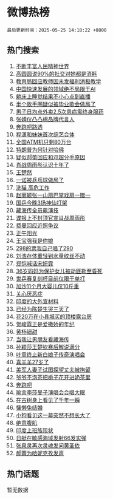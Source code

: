 # 微博热榜

`最后更新时间：2025-05-25 14:18:22 +0800`

## 热门搜索

1. [不断丰富人民精神世界](https://m.weibo.cn/search?containerid=100103type%3D1%26t%3D10%26q%3D%23%E4%B8%8D%E6%96%AD%E4%B8%B0%E5%AF%8C%E4%BA%BA%E6%B0%91%E7%B2%BE%E7%A5%9E%E4%B8%96%E7%95%8C%23&stream_entry_id=51&isnewpage=1&extparam=seat%3D1%26c_type%3D51%26pos%3D0%26cate%3D10103%26filter_type%3Drealtimehot%26q%3D%2523%25E4%25B8%258D%25E6%2596%25AD%25E4%25B8%25B0%25E5%25AF%258C%25E4%25BA%25BA%25E6%25B0%2591%25E7%25B2%25BE%25E7%25A5%259E%25E4%25B8%2596%25E7%2595%258C%2523%26dgr%3D0%26stream_entry_id%3D51%26display_time%3D1748153901%26pre_seqid%3D17481539012920416085847)
1. [高圆圆说90%的社交对她都是消耗](https://m.weibo.cn/search?containerid=100103type%3D1%26t%3D10%26q%3D%23%E9%AB%98%E5%9C%86%E5%9C%86%E8%AF%B490%25%E7%9A%84%E7%A4%BE%E4%BA%A4%E5%AF%B9%E5%A5%B9%E9%83%BD%E6%98%AF%E6%B6%88%E8%80%97%23&stream_entry_id=31&isnewpage=1&extparam=seat%3D1%26c_type%3D31%26cate%3D5001%26flag%3D1%26realpos%3D1%26pos%3D0%26filter_type%3Drealtimehot%26q%3D%2523%25E9%25AB%2598%25E5%259C%2586%25E5%259C%2586%25E8%25AF%25B490%2525%25E7%259A%2584%25E7%25A4%25BE%25E4%25BA%25A4%25E5%25AF%25B9%25E5%25A5%25B9%25E9%2583%25BD%25E6%2598%25AF%25E6%25B6%2588%25E8%2580%2597%2523%26stream_entry_id%3D31%26band_rank%3D1%26dgr%3D0%26lcate%3D5001%26display_time%3D1748153901%26pre_seqid%3D17481539012920416085847)
1. [教育局回应教师因未发福利消极教学](https://m.weibo.cn/search?containerid=100103type%3D1%26t%3D10%26q%3D%23%E6%95%99%E8%82%B2%E5%B1%80%E5%9B%9E%E5%BA%94%E6%95%99%E5%B8%88%E5%9B%A0%E6%9C%AA%E5%8F%91%E7%A6%8F%E5%88%A9%E6%B6%88%E6%9E%81%E6%95%99%E5%AD%A6%23&stream_entry_id=31&isnewpage=1&extparam=seat%3D1%26c_type%3D31%26cate%3D5001%26flag%3D1%26realpos%3D2%26pos%3D1%26filter_type%3Drealtimehot%26q%3D%2523%25E6%2595%2599%25E8%2582%25B2%25E5%25B1%2580%25E5%259B%259E%25E5%25BA%2594%25E6%2595%2599%25E5%25B8%2588%25E5%259B%25A0%25E6%259C%25AA%25E5%258F%2591%25E7%25A6%258F%25E5%2588%25A9%25E6%25B6%2588%25E6%259E%2581%25E6%2595%2599%25E5%25AD%25A6%2523%26stream_entry_id%3D31%26band_rank%3D2%26dgr%3D0%26lcate%3D5001%26display_time%3D1748153901%26pre_seqid%3D17481539012920416085847)
1. [中国快速发展的领域绝不局限于AI](https://m.weibo.cn/search?containerid=100103type%3D1%26t%3D10%26q%3D%23%E4%B8%AD%E5%9B%BD%E5%BF%AB%E9%80%9F%E5%8F%91%E5%B1%95%E7%9A%84%E9%A2%86%E5%9F%9F%E7%BB%9D%E4%B8%8D%E5%B1%80%E9%99%90%E4%BA%8EAI%23&stream_entry_id=31&isnewpage=1&extparam=seat%3D1%26c_type%3D31%26cate%3D5001%26flag%3D1%26realpos%3D3%26pos%3D2%26filter_type%3Drealtimehot%26q%3D%2523%25E4%25B8%25AD%25E5%259B%25BD%25E5%25BF%25AB%25E9%2580%259F%25E5%258F%2591%25E5%25B1%2595%25E7%259A%2584%25E9%25A2%2586%25E5%259F%259F%25E7%25BB%259D%25E4%25B8%258D%25E5%25B1%2580%25E9%2599%2590%25E4%25BA%258EAI%2523%26stream_entry_id%3D31%26band_rank%3D3%26dgr%3D0%26lcate%3D5001%26display_time%3D1748153901%26pre_seqid%3D17481539012920416085847)
1. [躺床上睡觉结果不小心点到直播](https://m.weibo.cn/search?containerid=100103type%3D1%26t%3D10%26q%3D%E8%BA%BA%E5%BA%8A%E4%B8%8A%E7%9D%A1%E8%A7%89%E7%BB%93%E6%9E%9C%E4%B8%8D%E5%B0%8F%E5%BF%83%E7%82%B9%E5%88%B0%E7%9B%B4%E6%92%AD&stream_entry_id=31&isnewpage=1&extparam=seat%3D1%26c_type%3D31%26cate%3D5001%26flag%3D2%26realpos%3D4%26pos%3D3%26filter_type%3Drealtimehot%26q%3D%25E8%25BA%25BA%25E5%25BA%258A%25E4%25B8%258A%25E7%259D%25A1%25E8%25A7%2589%25E7%25BB%2593%25E6%259E%259C%25E4%25B8%258D%25E5%25B0%258F%25E5%25BF%2583%25E7%2582%25B9%25E5%2588%25B0%25E7%259B%25B4%25E6%2592%25AD%26stream_entry_id%3D31%26band_rank%3D4%26dgr%3D0%26lcate%3D5001%26display_time%3D1748153901%26pre_seqid%3D17481539012920416085847)
1. [半个歌手圈疑似被毕业歌会做局了](https://m.weibo.cn/search?containerid=100103type%3D1%26t%3D10%26q%3D%E5%8D%8A%E4%B8%AA%E6%AD%8C%E6%89%8B%E5%9C%88%E7%96%91%E4%BC%BC%E8%A2%AB%E6%AF%95%E4%B8%9A%E6%AD%8C%E4%BC%9A%E5%81%9A%E5%B1%80%E4%BA%86&stream_entry_id=31&isnewpage=1&extparam=seat%3D1%26c_type%3D31%26cate%3D5001%26flag%3D2%26realpos%3D5%26pos%3D4%26filter_type%3Drealtimehot%26q%3D%25E5%258D%258A%25E4%25B8%25AA%25E6%25AD%258C%25E6%2589%258B%25E5%259C%2588%25E7%2596%2591%25E4%25BC%25BC%25E8%25A2%25AB%25E6%25AF%2595%25E4%25B8%259A%25E6%25AD%258C%25E4%25BC%259A%25E5%2581%259A%25E5%25B1%2580%25E4%25BA%2586%26stream_entry_id%3D31%26band_rank%3D5%26dgr%3D0%26lcate%3D5001%26display_time%3D1748153901%26pre_seqid%3D17481539012920416085847)
1. [男子日均点外卖2.5次患病需终身服药](https://m.weibo.cn/search?containerid=100103type%3D1%26t%3D10%26q%3D%23%E7%94%B7%E5%AD%90%E6%97%A5%E5%9D%87%E7%82%B9%E5%A4%96%E5%8D%962.5%E6%AC%A1%E6%82%A3%E7%97%85%E9%9C%80%E7%BB%88%E8%BA%AB%E6%9C%8D%E8%8D%AF%23&stream_entry_id=31&isnewpage=1&extparam=seat%3D1%26c_type%3D31%26cate%3D5001%26flag%3D0%26realpos%3D6%26pos%3D5%26filter_type%3Drealtimehot%26q%3D%2523%25E7%2594%25B7%25E5%25AD%2590%25E6%2597%25A5%25E5%259D%2587%25E7%2582%25B9%25E5%25A4%2596%25E5%258D%25962.5%25E6%25AC%25A1%25E6%2582%25A3%25E7%2597%2585%25E9%259C%2580%25E7%25BB%2588%25E8%25BA%25AB%25E6%259C%258D%25E8%258D%25AF%2523%26stream_entry_id%3D31%26band_rank%3D6%26dgr%3D0%26lcate%3D5001%26display_time%3D1748153901%26pre_seqid%3D17481539012920416085847)
1. [张婧仪凸凸棉品牌代言人](https://m.weibo.cn/search?containerid=100103type%3D1%26t%3D10%26q%3D%23%E5%BC%A0%E5%A9%A7%E4%BB%AA%E5%87%B8%E5%87%B8%E6%A3%89%E5%93%81%E7%89%8C%E4%BB%A3%E8%A8%80%E4%BA%BA%23&stream_entry_id=31&isnewpage=1&extparam=seat%3D1%26adid%3D287412%26is_ad_pos%3D1%26cate%3D5001%26stream_entry_id%3D31%26lcate%3D5001%26c_type%3D31%26filter_type%3Drealtimehot%26q%3D%2523%25E5%25BC%25A0%25E5%25A9%25A7%25E4%25BB%25AA%25E5%2587%25B8%25E5%2587%25B8%25E6%25A3%2589%25E5%2593%2581%25E7%2589%258C%25E4%25BB%25A3%25E8%25A8%2580%25E4%25BA%25BA%2523%26pos%3D6%26band_rank%3D7%26dgr%3D0%26topic_ad%3D1%26display_time%3D1748153901%26pre_seqid%3D17481539012920416085847)
1. [奔跑吧路透](https://m.weibo.cn/search?containerid=100103type%3D1%26t%3D10%26q%3D%E5%A5%94%E8%B7%91%E5%90%A7%E8%B7%AF%E9%80%8F&stream_entry_id=31&isnewpage=1&extparam=seat%3D1%26c_type%3D31%26cate%3D5001%26flag%3D1%26realpos%3D7%26pos%3D7%26filter_type%3Drealtimehot%26q%3D%25E5%25A5%2594%25E8%25B7%2591%25E5%2590%25A7%25E8%25B7%25AF%25E9%2580%258F%26stream_entry_id%3D31%26band_rank%3D7%26dgr%3D0%26lcate%3D5001%26display_time%3D1748153901%26pre_seqid%3D17481539012920416085847)
1. [程潇和妹妹首次综艺合体](https://m.weibo.cn/search?containerid=100103type%3D1%26t%3D10%26q%3D%23%E7%A8%8B%E6%BD%87%E5%92%8C%E5%A6%B9%E5%A6%B9%E9%A6%96%E6%AC%A1%E7%BB%BC%E8%89%BA%E5%90%88%E4%BD%93%23&stream_entry_id=31&isnewpage=1&extparam=seat%3D1%26c_type%3D31%26cate%3D5001%26flag%3D0%26realpos%3D8%26pos%3D8%26filter_type%3Drealtimehot%26q%3D%2523%25E7%25A8%258B%25E6%25BD%2587%25E5%2592%258C%25E5%25A6%25B9%25E5%25A6%25B9%25E9%25A6%2596%25E6%25AC%25A1%25E7%25BB%25BC%25E8%2589%25BA%25E5%2590%2588%25E4%25BD%2593%2523%26stream_entry_id%3D31%26band_rank%3D8%26dgr%3D0%26lcate%3D5001%26display_time%3D1748153901%26pre_seqid%3D17481539012920416085847)
1. [全国ATM机只剩80万台](https://m.weibo.cn/search?containerid=100103type%3D1%26t%3D10%26q%3D%23%E5%85%A8%E5%9B%BDATM%E6%9C%BA%E5%8F%AA%E5%89%A980%E4%B8%87%E5%8F%B0%23&stream_entry_id=31&isnewpage=1&extparam=seat%3D1%26c_type%3D31%26cate%3D5001%26flag%3D1%26realpos%3D9%26pos%3D9%26filter_type%3Drealtimehot%26q%3D%2523%25E5%2585%25A8%25E5%259B%25BDATM%25E6%259C%25BA%25E5%258F%25AA%25E5%2589%25A980%25E4%25B8%2587%25E5%258F%25B0%2523%26stream_entry_id%3D31%26band_rank%3D9%26dgr%3D0%26lcate%3D5001%26display_time%3D1748153901%26pre_seqid%3D17481539012920416085847)
1. [特朗普为何针对哈佛](https://m.weibo.cn/search?containerid=100103type%3D1%26t%3D10%26q%3D%23%E7%89%B9%E6%9C%97%E6%99%AE%E4%B8%BA%E4%BD%95%E9%92%88%E5%AF%B9%E5%93%88%E4%BD%9B%23&stream_entry_id=31&isnewpage=1&extparam=seat%3D1%26c_type%3D31%26cate%3D5001%26flag%3D1%26realpos%3D10%26pos%3D10%26filter_type%3Drealtimehot%26q%3D%2523%25E7%2589%25B9%25E6%259C%2597%25E6%2599%25AE%25E4%25B8%25BA%25E4%25BD%2595%25E9%2592%2588%25E5%25AF%25B9%25E5%2593%2588%25E4%25BD%259B%2523%26stream_entry_id%3D31%26band_rank%3D10%26dgr%3D0%26lcate%3D5001%26display_time%3D1748153901%26pre_seqid%3D17481539012920416085847)
1. [疑似郝蕾回应和邓超分手原因](https://m.weibo.cn/search?containerid=100103type%3D1%26t%3D10%26q%3D%23%E7%96%91%E4%BC%BC%E9%83%9D%E8%95%BE%E5%9B%9E%E5%BA%94%E5%92%8C%E9%82%93%E8%B6%85%E5%88%86%E6%89%8B%E5%8E%9F%E5%9B%A0%23&stream_entry_id=31&isnewpage=1&extparam=seat%3D1%26c_type%3D31%26cate%3D5001%26flag%3D2%26realpos%3D11%26pos%3D11%26filter_type%3Drealtimehot%26q%3D%2523%25E7%2596%2591%25E4%25BC%25BC%25E9%2583%259D%25E8%2595%25BE%25E5%259B%259E%25E5%25BA%2594%25E5%2592%258C%25E9%2582%2593%25E8%25B6%2585%25E5%2588%2586%25E6%2589%258B%25E5%258E%259F%25E5%259B%25A0%2523%26stream_entry_id%3D31%26band_rank%3D11%26dgr%3D0%26lcate%3D5001%26display_time%3D1748153901%26pre_seqid%3D17481539012920416085847)
1. [肖战周雨彤认识十年了](https://m.weibo.cn/search?containerid=100103type%3D1%26t%3D10%26q%3D%23%E8%82%96%E6%88%98%E5%91%A8%E9%9B%A8%E5%BD%A4%E8%AE%A4%E8%AF%86%E5%8D%81%E5%B9%B4%E4%BA%86%23&stream_entry_id=31&isnewpage=1&extparam=seat%3D1%26c_type%3D31%26cate%3D5001%26flag%3D1%26realpos%3D12%26pos%3D12%26filter_type%3Drealtimehot%26q%3D%2523%25E8%2582%2596%25E6%2588%2598%25E5%2591%25A8%25E9%259B%25A8%25E5%25BD%25A4%25E8%25AE%25A4%25E8%25AF%2586%25E5%258D%2581%25E5%25B9%25B4%25E4%25BA%2586%2523%26stream_entry_id%3D31%26band_rank%3D12%26dgr%3D0%26lcate%3D5001%26display_time%3D1748153901%26pre_seqid%3D17481539012920416085847)
1. [王楚然](https://m.weibo.cn/search?containerid=100103type%3D1%26t%3D10%26q%3D%E7%8E%8B%E6%A5%9A%E7%84%B6&stream_entry_id=31&isnewpage=1&extparam=seat%3D1%26c_type%3D31%26cate%3D5001%26flag%3D1%26realpos%3D13%26pos%3D13%26filter_type%3Drealtimehot%26q%3D%25E7%258E%258B%25E6%25A5%259A%25E7%2584%25B6%26stream_entry_id%3D31%26band_rank%3D13%26dgr%3D0%26lcate%3D5001%26display_time%3D1748153901%26pre_seqid%3D17481539012920416085847)
1. [一诺被乒乓球做局了](https://m.weibo.cn/search?containerid=100103type%3D1%26t%3D10%26q%3D%23%E4%B8%80%E8%AF%BA%E8%A2%AB%E4%B9%92%E4%B9%93%E7%90%83%E5%81%9A%E5%B1%80%E4%BA%86%23&stream_entry_id=31&isnewpage=1&extparam=seat%3D1%26c_type%3D31%26cate%3D5001%26flag%3D1%26realpos%3D14%26pos%3D14%26filter_type%3Drealtimehot%26q%3D%2523%25E4%25B8%2580%25E8%25AF%25BA%25E8%25A2%25AB%25E4%25B9%2592%25E4%25B9%2593%25E7%2590%2583%25E5%2581%259A%25E5%25B1%2580%25E4%25BA%2586%2523%26stream_entry_id%3D31%26band_rank%3D14%26dgr%3D0%26lcate%3D5001%26display_time%3D1748153901%26pre_seqid%3D17481539012920416085847)
1. [洗猫 高危工作](https://m.weibo.cn/search?containerid=100103type%3D1%26t%3D10%26q%3D%E6%B4%97%E7%8C%AB+%E9%AB%98%E5%8D%B1%E5%B7%A5%E4%BD%9C&stream_entry_id=31&isnewpage=1&extparam=seat%3D1%26c_type%3D31%26cate%3D5001%26flag%3D0%26realpos%3D15%26pos%3D15%26filter_type%3Drealtimehot%26q%3D%25E6%25B4%2597%25E7%258C%25AB%2520%25E9%25AB%2598%25E5%258D%25B1%25E5%25B7%25A5%25E4%25BD%259C%26stream_entry_id%3D31%26band_rank%3D15%26dgr%3D0%26lcate%3D5001%26display_time%3D1748153901%26pre_seqid%3D17481539012920416085847)
1. [赵丽颖张一山扇巴掌戏扇一赠一](https://m.weibo.cn/search?containerid=100103type%3D1%26t%3D10%26q%3D%E8%B5%B5%E4%B8%BD%E9%A2%96%E5%BC%A0%E4%B8%80%E5%B1%B1%E6%89%87%E5%B7%B4%E6%8E%8C%E6%88%8F%E6%89%87%E4%B8%80%E8%B5%A0%E4%B8%80&stream_entry_id=31&isnewpage=1&extparam=seat%3D1%26c_type%3D31%26cate%3D5001%26flag%3D1%26realpos%3D16%26pos%3D16%26filter_type%3Drealtimehot%26q%3D%25E8%25B5%25B5%25E4%25B8%25BD%25E9%25A2%2596%25E5%25BC%25A0%25E4%25B8%2580%25E5%25B1%25B1%25E6%2589%2587%25E5%25B7%25B4%25E6%258E%258C%25E6%2588%258F%25E6%2589%2587%25E4%25B8%2580%25E8%25B5%25A0%25E4%25B8%2580%26stream_entry_id%3D31%26band_rank%3D16%26dgr%3D0%26lcate%3D5001%26display_time%3D1748153901%26pre_seqid%3D17481539012920416085847)
1. [国乒今晚3场神仙打架](https://m.weibo.cn/search?containerid=100103type%3D1%26t%3D10%26q%3D%E5%9B%BD%E4%B9%92%E4%BB%8A%E6%99%9A3%E5%9C%BA%E7%A5%9E%E4%BB%99%E6%89%93%E6%9E%B6&stream_entry_id=31&isnewpage=1&extparam=seat%3D1%26c_type%3D31%26cate%3D5001%26flag%3D0%26realpos%3D17%26pos%3D17%26filter_type%3Drealtimehot%26q%3D%25E5%259B%25BD%25E4%25B9%2592%25E4%25BB%258A%25E6%2599%259A3%25E5%259C%25BA%25E7%25A5%259E%25E4%25BB%2599%25E6%2589%2593%25E6%259E%25B6%26stream_entry_id%3D31%26band_rank%3D17%26dgr%3D0%26lcate%3D5001%26display_time%3D1748153901%26pre_seqid%3D17481539012920416085847)
1. [藏海传全员飙演技](https://m.weibo.cn/search?containerid=100103type%3D1%26t%3D10%26q%3D%23%E8%97%8F%E6%B5%B7%E4%BC%A0%E5%85%A8%E5%91%98%E9%A3%99%E6%BC%94%E6%8A%80%23&stream_entry_id=31&isnewpage=1&extparam=seat%3D1%26c_type%3D31%26cate%3D5001%26flag%3D1%26realpos%3D18%26pos%3D18%26filter_type%3Drealtimehot%26q%3D%2523%25E8%2597%258F%25E6%25B5%25B7%25E4%25BC%25A0%25E5%2585%25A8%25E5%2591%2598%25E9%25A3%2599%25E6%25BC%2594%25E6%258A%2580%2523%26stream_entry_id%3D31%26band_rank%3D18%26dgr%3D0%26lcate%3D5001%26display_time%3D1748153901%26pre_seqid%3D17481539012920416085847)
1. [谍报上不封顶官宣肖战周雨彤](https://m.weibo.cn/search?containerid=100103type%3D1%26t%3D10%26q%3D%23%E8%B0%8D%E6%8A%A5%E4%B8%8A%E4%B8%8D%E5%B0%81%E9%A1%B6%E5%AE%98%E5%AE%A3%E8%82%96%E6%88%98%E5%91%A8%E9%9B%A8%E5%BD%A4%23&stream_entry_id=31&isnewpage=1&extparam=seat%3D1%26c_type%3D31%26cate%3D5001%26flag%3D0%26realpos%3D19%26pos%3D19%26filter_type%3Drealtimehot%26q%3D%2523%25E8%25B0%258D%25E6%258A%25A5%25E4%25B8%258A%25E4%25B8%258D%25E5%25B0%2581%25E9%25A1%25B6%25E5%25AE%2598%25E5%25AE%25A3%25E8%2582%2596%25E6%2588%2598%25E5%2591%25A8%25E9%259B%25A8%25E5%25BD%25A4%2523%26stream_entry_id%3D31%26band_rank%3D19%26dgr%3D0%26lcate%3D5001%26display_time%3D1748153901%26pre_seqid%3D17481539012920416085847)
1. [费曼回应近照争议](https://m.weibo.cn/search?containerid=100103type%3D1%26t%3D10%26q%3D%23%E8%B4%B9%E6%9B%BC%E5%9B%9E%E5%BA%94%E8%BF%91%E7%85%A7%E4%BA%89%E8%AE%AE%23&stream_entry_id=31&isnewpage=1&extparam=seat%3D1%26c_type%3D31%26cate%3D5001%26flag%3D1%26realpos%3D20%26pos%3D20%26filter_type%3Drealtimehot%26q%3D%2523%25E8%25B4%25B9%25E6%259B%25BC%25E5%259B%259E%25E5%25BA%2594%25E8%25BF%2591%25E7%2585%25A7%25E4%25BA%2589%25E8%25AE%25AE%2523%26stream_entry_id%3D31%26band_rank%3D20%26dgr%3D0%26lcate%3D5001%26display_time%3D1748153901%26pre_seqid%3D17481539012920416085847)
1. [正午阳光](https://m.weibo.cn/search?containerid=100103type%3D1%26t%3D10%26q%3D%E6%AD%A3%E5%8D%88%E9%98%B3%E5%85%89&stream_entry_id=31&isnewpage=1&extparam=seat%3D1%26c_type%3D31%26cate%3D5001%26flag%3D0%26realpos%3D21%26pos%3D21%26filter_type%3Drealtimehot%26q%3D%25E6%25AD%25A3%25E5%258D%2588%25E9%2598%25B3%25E5%2585%2589%26stream_entry_id%3D31%26band_rank%3D21%26dgr%3D0%26lcate%3D5001%26display_time%3D1748153901%26pre_seqid%3D17481539012920416085847)
1. [王宝强我是你娘](https://m.weibo.cn/search?containerid=100103type%3D1%26t%3D10%26q%3D%E7%8E%8B%E5%AE%9D%E5%BC%BA%E6%88%91%E6%98%AF%E4%BD%A0%E5%A8%98&stream_entry_id=31&isnewpage=1&extparam=seat%3D1%26c_type%3D31%26cate%3D5001%26flag%3D1%26realpos%3D22%26pos%3D22%26filter_type%3Drealtimehot%26q%3D%25E7%258E%258B%25E5%25AE%259D%25E5%25BC%25BA%25E6%2588%2591%25E6%2598%25AF%25E4%25BD%25A0%25E5%25A8%2598%26stream_entry_id%3D31%26band_rank%3D22%26dgr%3D0%26lcate%3D5001%26display_time%3D1748153901%26pre_seqid%3D17481539012920416085847)
1. [298的票我自己唱了290](https://m.weibo.cn/search?containerid=100103type%3D1%26t%3D10%26q%3D298%E7%9A%84%E7%A5%A8%E6%88%91%E8%87%AA%E5%B7%B1%E5%94%B1%E4%BA%86290&stream_entry_id=31&isnewpage=1&extparam=seat%3D1%26c_type%3D31%26cate%3D5001%26flag%3D1%26realpos%3D23%26pos%3D23%26filter_type%3Drealtimehot%26q%3D298%25E7%259A%2584%25E7%25A5%25A8%25E6%2588%2591%25E8%2587%25AA%25E5%25B7%25B1%25E5%2594%25B1%25E4%25BA%2586290%26stream_entry_id%3D31%26band_rank%3D23%26dgr%3D0%26lcate%3D5001%26display_time%3D1748153901%26pre_seqid%3D17481539012920416085847)
1. [刘浩存体重轻到水量纹丝不动](https://m.weibo.cn/search?containerid=100103type%3D1%26t%3D10%26q%3D%E5%88%98%E6%B5%A9%E5%AD%98%E4%BD%93%E9%87%8D%E8%BD%BB%E5%88%B0%E6%B0%B4%E9%87%8F%E7%BA%B9%E4%B8%9D%E4%B8%8D%E5%8A%A8&stream_entry_id=31&isnewpage=1&extparam=seat%3D1%26c_type%3D31%26cate%3D5001%26flag%3D0%26realpos%3D24%26pos%3D24%26filter_type%3Drealtimehot%26q%3D%25E5%2588%2598%25E6%25B5%25A9%25E5%25AD%2598%25E4%25BD%2593%25E9%2587%258D%25E8%25BD%25BB%25E5%2588%25B0%25E6%25B0%25B4%25E9%2587%258F%25E7%25BA%25B9%25E4%25B8%259D%25E4%25B8%258D%25E5%258A%25A8%26stream_entry_id%3D31%26band_rank%3D24%26dgr%3D0%26lcate%3D5001%26display_time%3D1748153901%26pre_seqid%3D17481539012920416085847)
1. [郑恺喊话宋妍霏](https://m.weibo.cn/search?containerid=100103type%3D1%26t%3D10%26q%3D%E9%83%91%E6%81%BA%E5%96%8A%E8%AF%9D%E5%AE%8B%E5%A6%8D%E9%9C%8F&stream_entry_id=31&isnewpage=1&extparam=seat%3D1%26c_type%3D31%26cate%3D5001%26flag%3D1%26realpos%3D25%26pos%3D25%26filter_type%3Drealtimehot%26q%3D%25E9%2583%2591%25E6%2581%25BA%25E5%2596%258A%25E8%25AF%259D%25E5%25AE%258B%25E5%25A6%258D%25E9%259C%258F%26stream_entry_id%3D31%26band_rank%3D25%26dgr%3D0%26lcate%3D5001%26display_time%3D1748153901%26pre_seqid%3D17481539012920416085847)
1. [36岁妈妈为保护女儿被劫匪勒至昏死](https://m.weibo.cn/search?containerid=100103type%3D1%26t%3D10%26q%3D%2336%E5%B2%81%E5%A6%88%E5%A6%88%E4%B8%BA%E4%BF%9D%E6%8A%A4%E5%A5%B3%E5%84%BF%E8%A2%AB%E5%8A%AB%E5%8C%AA%E5%8B%92%E8%87%B3%E6%98%8F%E6%AD%BB%23&stream_entry_id=31&isnewpage=1&extparam=seat%3D1%26c_type%3D31%26cate%3D5001%26flag%3D1%26realpos%3D26%26pos%3D26%26filter_type%3Drealtimehot%26q%3D%252336%25E5%25B2%2581%25E5%25A6%2588%25E5%25A6%2588%25E4%25B8%25BA%25E4%25BF%259D%25E6%258A%25A4%25E5%25A5%25B3%25E5%2584%25BF%25E8%25A2%25AB%25E5%258A%25AB%25E5%258C%25AA%25E5%258B%2592%25E8%2587%25B3%25E6%2598%258F%25E6%25AD%25BB%2523%26stream_entry_id%3D31%26band_rank%3D26%26dgr%3D0%26lcate%3D5001%26display_time%3D1748153901%26pre_seqid%3D17481539012920416085847)
1. [世乒赛复刻杯目前仅限于单打](https://m.weibo.cn/search?containerid=100103type%3D1%26t%3D10%26q%3D%23%E4%B8%96%E4%B9%92%E8%B5%9B%E5%A4%8D%E5%88%BB%E6%9D%AF%E7%9B%AE%E5%89%8D%E4%BB%85%E9%99%90%E4%BA%8E%E5%8D%95%E6%89%93%23&stream_entry_id=31&isnewpage=1&extparam=seat%3D1%26c_type%3D31%26cate%3D5001%26flag%3D0%26realpos%3D27%26pos%3D27%26filter_type%3Drealtimehot%26q%3D%2523%25E4%25B8%2596%25E4%25B9%2592%25E8%25B5%259B%25E5%25A4%258D%25E5%2588%25BB%25E6%259D%25AF%25E7%259B%25AE%25E5%2589%258D%25E4%25BB%2585%25E9%2599%2590%25E4%25BA%258E%25E5%258D%2595%25E6%2589%2593%2523%26stream_entry_id%3D31%26band_rank%3D27%26dgr%3D0%26lcate%3D5001%26display_time%3D1748153901%26pre_seqid%3D17481539012920416085847)
1. [加沙11个月大婴儿仅10斤重](https://m.weibo.cn/search?containerid=100103type%3D1%26t%3D10%26q%3D%23%E5%8A%A0%E6%B2%9911%E4%B8%AA%E6%9C%88%E5%A4%A7%E5%A9%B4%E5%84%BF%E4%BB%8510%E6%96%A4%E9%87%8D%23&stream_entry_id=31&isnewpage=1&extparam=seat%3D1%26c_type%3D31%26cate%3D5001%26flag%3D1%26realpos%3D28%26pos%3D28%26filter_type%3Drealtimehot%26q%3D%2523%25E5%258A%25A0%25E6%25B2%259911%25E4%25B8%25AA%25E6%259C%2588%25E5%25A4%25A7%25E5%25A9%25B4%25E5%2584%25BF%25E4%25BB%258510%25E6%2596%25A4%25E9%2587%258D%2523%26stream_entry_id%3D31%26band_rank%3D28%26dgr%3D0%26lcate%3D5001%26display_time%3D1748153901%26pre_seqid%3D17481539012920416085847)
1. [关心厌恶症](https://m.weibo.cn/search?containerid=100103type%3D1%26t%3D10%26q%3D%E5%85%B3%E5%BF%83%E5%8E%8C%E6%81%B6%E7%97%87&stream_entry_id=31&isnewpage=1&extparam=seat%3D1%26c_type%3D31%26cate%3D5001%26flag%3D0%26realpos%3D29%26pos%3D29%26filter_type%3Drealtimehot%26q%3D%25E5%2585%25B3%25E5%25BF%2583%25E5%258E%258C%25E6%2581%25B6%25E7%2597%2587%26stream_entry_id%3D31%26band_rank%3D29%26dgr%3D0%26lcate%3D5001%26display_time%3D1748153901%26pre_seqid%3D17481539012920416085847)
1. [印度的大外宣材料](https://m.weibo.cn/search?containerid=100103type%3D1%26t%3D10%26q%3D%E5%8D%B0%E5%BA%A6%E7%9A%84%E5%A4%A7%E5%A4%96%E5%AE%A3%E6%9D%90%E6%96%99&stream_entry_id=31&isnewpage=1&extparam=seat%3D1%26c_type%3D31%26cate%3D5001%26flag%3D1%26realpos%3D30%26pos%3D30%26filter_type%3Drealtimehot%26q%3D%25E5%258D%25B0%25E5%25BA%25A6%25E7%259A%2584%25E5%25A4%25A7%25E5%25A4%2596%25E5%25AE%25A3%25E6%259D%2590%25E6%2596%2599%26stream_entry_id%3D31%26band_rank%3D30%26dgr%3D0%26lcate%3D5001%26display_time%3D1748153901%26pre_seqid%3D17481539012920416085847)
1. [已经为陈楚生哭三天了](https://m.weibo.cn/search?containerid=100103type%3D1%26t%3D10%26q%3D%E5%B7%B2%E7%BB%8F%E4%B8%BA%E9%99%88%E6%A5%9A%E7%94%9F%E5%93%AD%E4%B8%89%E5%A4%A9%E4%BA%86&stream_entry_id=31&isnewpage=1&extparam=seat%3D1%26c_type%3D31%26cate%3D5001%26flag%3D1%26realpos%3D31%26pos%3D31%26filter_type%3Drealtimehot%26q%3D%25E5%25B7%25B2%25E7%25BB%258F%25E4%25B8%25BA%25E9%2599%2588%25E6%25A5%259A%25E7%2594%259F%25E5%2593%25AD%25E4%25B8%2589%25E5%25A4%25A9%25E4%25BA%2586%26stream_entry_id%3D31%26band_rank%3D31%26dgr%3D0%26lcate%3D5001%26display_time%3D1748153901%26pre_seqid%3D17481539012920416085847)
1. [花20万在小县城买的顶楼露台房](https://m.weibo.cn/search?containerid=100103type%3D1%26t%3D10%26q%3D%E8%8A%B120%E4%B8%87%E5%9C%A8%E5%B0%8F%E5%8E%BF%E5%9F%8E%E4%B9%B0%E7%9A%84%E9%A1%B6%E6%A5%BC%E9%9C%B2%E5%8F%B0%E6%88%BF&stream_entry_id=31&isnewpage=1&extparam=seat%3D1%26c_type%3D31%26cate%3D5001%26flag%3D1%26realpos%3D32%26pos%3D32%26filter_type%3Drealtimehot%26q%3D%25E8%258A%25B120%25E4%25B8%2587%25E5%259C%25A8%25E5%25B0%258F%25E5%258E%25BF%25E5%259F%258E%25E4%25B9%25B0%25E7%259A%2584%25E9%25A1%25B6%25E6%25A5%25BC%25E9%259C%25B2%25E5%258F%25B0%25E6%2588%25BF%26stream_entry_id%3D31%26band_rank%3D32%26dgr%3D0%26lcate%3D5001%26display_time%3D1748153901%26pre_seqid%3D17481539012920416085847)
1. [贺峻霖正是爱撒娇的年纪](https://m.weibo.cn/search?containerid=100103type%3D1%26t%3D10%26q%3D%E8%B4%BA%E5%B3%BB%E9%9C%96%E6%AD%A3%E6%98%AF%E7%88%B1%E6%92%92%E5%A8%87%E7%9A%84%E5%B9%B4%E7%BA%AA&stream_entry_id=31&isnewpage=1&extparam=seat%3D1%26c_type%3D31%26cate%3D5001%26flag%3D1%26realpos%3D33%26pos%3D33%26filter_type%3Drealtimehot%26q%3D%25E8%25B4%25BA%25E5%25B3%25BB%25E9%259C%2596%25E6%25AD%25A3%25E6%2598%25AF%25E7%2588%25B1%25E6%2592%2592%25E5%25A8%2587%25E7%259A%2584%25E5%25B9%25B4%25E7%25BA%25AA%26stream_entry_id%3D31%26band_rank%3D33%26dgr%3D0%26lcate%3D5001%26display_time%3D1748153901%26pre_seqid%3D17481539012920416085847)
1. [黄杨钿甜](https://m.weibo.cn/search?containerid=100103type%3D1%26t%3D10%26q%3D%E9%BB%84%E6%9D%A8%E9%92%BF%E7%94%9C&stream_entry_id=31&isnewpage=1&extparam=seat%3D1%26c_type%3D31%26cate%3D5001%26flag%3D1%26realpos%3D34%26pos%3D34%26filter_type%3Drealtimehot%26q%3D%25E9%25BB%2584%25E6%259D%25A8%25E9%2592%25BF%25E7%2594%259C%26stream_entry_id%3D31%26band_rank%3D34%26dgr%3D0%26lcate%3D5001%26display_time%3D1748153901%26pre_seqid%3D17481539012920416085847)
1. [当我让男朋友看藏海传](https://m.weibo.cn/search?containerid=100103type%3D1%26t%3D10%26q%3D%E5%BD%93%E6%88%91%E8%AE%A9%E7%94%B7%E6%9C%8B%E5%8F%8B%E7%9C%8B%E8%97%8F%E6%B5%B7%E4%BC%A0&stream_entry_id=31&isnewpage=1&extparam=seat%3D1%26c_type%3D31%26cate%3D5001%26flag%3D1%26realpos%3D35%26pos%3D35%26filter_type%3Drealtimehot%26q%3D%25E5%25BD%2593%25E6%2588%2591%25E8%25AE%25A9%25E7%2594%25B7%25E6%259C%258B%25E5%258F%258B%25E7%259C%258B%25E8%2597%258F%25E6%25B5%25B7%25E4%25BC%25A0%26stream_entry_id%3D31%26band_rank%3D35%26dgr%3D0%26lcate%3D5001%26display_time%3D1748153901%26pre_seqid%3D17481539012920416085847)
1. [孙颖莎王楚钦赛后解说满分](https://m.weibo.cn/search?containerid=100103type%3D1%26t%3D10%26q%3D%23%E5%AD%99%E9%A2%96%E8%8E%8E%E7%8E%8B%E6%A5%9A%E9%92%A6%E8%B5%9B%E5%90%8E%E8%A7%A3%E8%AF%B4%E6%BB%A1%E5%88%86%23&stream_entry_id=31&isnewpage=1&extparam=seat%3D1%26c_type%3D31%26cate%3D5001%26flag%3D1%26realpos%3D36%26pos%3D36%26filter_type%3Drealtimehot%26q%3D%2523%25E5%25AD%2599%25E9%25A2%2596%25E8%258E%258E%25E7%258E%258B%25E6%25A5%259A%25E9%2592%25A6%25E8%25B5%259B%25E5%2590%258E%25E8%25A7%25A3%25E8%25AF%25B4%25E6%25BB%25A1%25E5%2588%2586%2523%26stream_entry_id%3D31%26band_rank%3D36%26dgr%3D0%26lcate%3D5001%26display_time%3D1748153901%26pre_seqid%3D17481539012920416085847)
1. [叶童终止新白娘子传奇演唱会](https://m.weibo.cn/search?containerid=100103type%3D1%26t%3D10%26q%3D%23%E5%8F%B6%E7%AB%A5%E7%BB%88%E6%AD%A2%E6%96%B0%E7%99%BD%E5%A8%98%E5%AD%90%E4%BC%A0%E5%A5%87%E6%BC%94%E5%94%B1%E4%BC%9A%23&stream_entry_id=31&isnewpage=1&extparam=seat%3D1%26c_type%3D31%26cate%3D5001%26flag%3D0%26realpos%3D37%26pos%3D37%26filter_type%3Drealtimehot%26q%3D%2523%25E5%258F%25B6%25E7%25AB%25A5%25E7%25BB%2588%25E6%25AD%25A2%25E6%2596%25B0%25E7%2599%25BD%25E5%25A8%2598%25E5%25AD%2590%25E4%25BC%25A0%25E5%25A5%2587%25E6%25BC%2594%25E5%2594%25B1%25E4%25BC%259A%2523%26stream_entry_id%3D31%26band_rank%3D37%26dgr%3D0%26lcate%3D5001%26display_time%3D1748153901%26pre_seqid%3D17481539012920416085847)
1. [喜羊羊27岁了](https://m.weibo.cn/search?containerid=100103type%3D1%26t%3D10%26q%3D%23%E5%96%9C%E7%BE%8A%E7%BE%8A27%E5%B2%81%E4%BA%86%23&stream_entry_id=31&isnewpage=1&extparam=seat%3D1%26c_type%3D31%26cate%3D5001%26flag%3D0%26realpos%3D38%26pos%3D38%26filter_type%3Drealtimehot%26q%3D%2523%25E5%2596%259C%25E7%25BE%258A%25E7%25BE%258A27%25E5%25B2%2581%25E4%25BA%2586%2523%26stream_entry_id%3D31%26band_rank%3D38%26dgr%3D0%26lcate%3D5001%26display_time%3D1748153901%26pre_seqid%3D17481539012920416085847)
1. [美军人妻子试图探望丈夫被拘留](https://m.weibo.cn/search?containerid=100103type%3D1%26t%3D10%26q%3D%E7%BE%8E%E5%86%9B%E4%BA%BA%E5%A6%BB%E5%AD%90%E8%AF%95%E5%9B%BE%E6%8E%A2%E6%9C%9B%E4%B8%88%E5%A4%AB%E8%A2%AB%E6%8B%98%E7%95%99&stream_entry_id=31&isnewpage=1&extparam=seat%3D1%26c_type%3D31%26cate%3D5001%26flag%3D1%26realpos%3D39%26pos%3D39%26filter_type%3Drealtimehot%26q%3D%25E7%25BE%258E%25E5%2586%259B%25E4%25BA%25BA%25E5%25A6%25BB%25E5%25AD%2590%25E8%25AF%2595%25E5%259B%25BE%25E6%258E%25A2%25E6%259C%259B%25E4%25B8%2588%25E5%25A4%25AB%25E8%25A2%25AB%25E6%258B%2598%25E7%2595%2599%26stream_entry_id%3D31%26band_rank%3D39%26dgr%3D0%26lcate%3D5001%26display_time%3D1748153901%26pre_seqid%3D17481539012920416085847)
1. [爷爷不泡茶把栀子花开进奶茶里](https://m.weibo.cn/search?containerid=100103type%3D1%26t%3D10%26q%3D%23%E7%88%B7%E7%88%B7%E4%B8%8D%E6%B3%A1%E8%8C%B6%E6%8A%8A%E6%A0%80%E5%AD%90%E8%8A%B1%E5%BC%80%E8%BF%9B%E5%A5%B6%E8%8C%B6%E9%87%8C%23&stream_entry_id=31&isnewpage=1&extparam=seat%3D1%26c_type%3D31%26cate%3D5001%26flag%3D0%26realpos%3D40%26pos%3D40%26filter_type%3Drealtimehot%26q%3D%2523%25E7%2588%25B7%25E7%2588%25B7%25E4%25B8%258D%25E6%25B3%25A1%25E8%258C%25B6%25E6%258A%258A%25E6%25A0%2580%25E5%25AD%2590%25E8%258A%25B1%25E5%25BC%2580%25E8%25BF%259B%25E5%25A5%25B6%25E8%258C%25B6%25E9%2587%258C%2523%26stream_entry_id%3D31%26band_rank%3D40%26dgr%3D0%26lcate%3D5001%26display_time%3D1748153901%26pre_seqid%3D17481539012920416085847)
1. [奔跑吧](https://m.weibo.cn/search?containerid=100103type%3D1%26t%3D10%26q%3D%E5%A5%94%E8%B7%91%E5%90%A7&stream_entry_id=31&isnewpage=1&extparam=seat%3D1%26c_type%3D31%26cate%3D5001%26flag%3D0%26realpos%3D41%26pos%3D41%26filter_type%3Drealtimehot%26q%3D%25E5%25A5%2594%25E8%25B7%2591%25E5%2590%25A7%26stream_entry_id%3D31%26band_rank%3D41%26dgr%3D0%26lcate%3D5001%26display_time%3D1748153901%26pre_seqid%3D17481539012920416085847)
1. [喻言李莎旻子演唱会合唱大眠](https://m.weibo.cn/search?containerid=100103type%3D1%26t%3D10%26q%3D%E5%96%BB%E8%A8%80%E6%9D%8E%E8%8E%8E%E6%97%BB%E5%AD%90%E6%BC%94%E5%94%B1%E4%BC%9A%E5%90%88%E5%94%B1%E5%A4%A7%E7%9C%A0&stream_entry_id=31&isnewpage=1&extparam=seat%3D1%26c_type%3D31%26cate%3D5001%26flag%3D1%26realpos%3D42%26pos%3D42%26filter_type%3Drealtimehot%26q%3D%25E5%2596%25BB%25E8%25A8%2580%25E6%259D%258E%25E8%258E%258E%25E6%2597%25BB%25E5%25AD%2590%25E6%25BC%2594%25E5%2594%25B1%25E4%25BC%259A%25E5%2590%2588%25E5%2594%25B1%25E5%25A4%25A7%25E7%259C%25A0%26stream_entry_id%3D31%26band_rank%3D42%26dgr%3D0%26lcate%3D5001%26display_time%3D1748153901%26pre_seqid%3D17481539012920416085847)
1. [在古树身上看见了千年一瞬](https://m.weibo.cn/search?containerid=100103type%3D1%26t%3D10%26q%3D%23%E5%9C%A8%E5%8F%A4%E6%A0%91%E8%BA%AB%E4%B8%8A%E7%9C%8B%E8%A7%81%E4%BA%86%E5%8D%83%E5%B9%B4%E4%B8%80%E7%9E%AC%23&stream_entry_id=31&isnewpage=1&extparam=seat%3D1%26c_type%3D31%26cate%3D5001%26flag%3D1%26realpos%3D43%26pos%3D43%26filter_type%3Drealtimehot%26q%3D%2523%25E5%259C%25A8%25E5%258F%25A4%25E6%25A0%2591%25E8%25BA%25AB%25E4%25B8%258A%25E7%259C%258B%25E8%25A7%2581%25E4%25BA%2586%25E5%258D%2583%25E5%25B9%25B4%25E4%25B8%2580%25E7%259E%25AC%2523%26stream_entry_id%3D31%26band_rank%3D43%26dgr%3D0%26lcate%3D5001%26display_time%3D1748153901%26pre_seqid%3D17481539012920416085847)
1. [慵懒兔结婚](https://m.weibo.cn/search?containerid=100103type%3D1%26t%3D10%26q%3D%E6%85%B5%E6%87%92%E5%85%94%E7%BB%93%E5%A9%9A&stream_entry_id=31&isnewpage=1&extparam=seat%3D1%26c_type%3D31%26cate%3D5001%26flag%3D1%26realpos%3D44%26pos%3D44%26filter_type%3Drealtimehot%26q%3D%25E6%2585%25B5%25E6%2587%2592%25E5%2585%2594%25E7%25BB%2593%25E5%25A9%259A%26stream_entry_id%3D31%26band_rank%3D44%26dgr%3D0%26lcate%3D5001%26display_time%3D1748153901%26pre_seqid%3D17481539012920416085847)
1. [小狗看见这一幕突然不想长大了](https://m.weibo.cn/search?containerid=100103type%3D1%26t%3D10%26q%3D%E5%B0%8F%E7%8B%97%E7%9C%8B%E8%A7%81%E8%BF%99%E4%B8%80%E5%B9%95%E7%AA%81%E7%84%B6%E4%B8%8D%E6%83%B3%E9%95%BF%E5%A4%A7%E4%BA%86&stream_entry_id=31&isnewpage=1&extparam=seat%3D1%26c_type%3D31%26cate%3D5001%26flag%3D1%26realpos%3D45%26pos%3D45%26filter_type%3Drealtimehot%26q%3D%25E5%25B0%258F%25E7%258B%2597%25E7%259C%258B%25E8%25A7%2581%25E8%25BF%2599%25E4%25B8%2580%25E5%25B9%2595%25E7%25AA%2581%25E7%2584%25B6%25E4%25B8%258D%25E6%2583%25B3%25E9%2595%25BF%25E5%25A4%25A7%25E4%25BA%2586%26stream_entry_id%3D31%26band_rank%3D45%26dgr%3D0%26lcate%3D5001%26display_time%3D1748153901%26pre_seqid%3D17481539012920416085847)
1. [绝意腹肌](https://m.weibo.cn/search?containerid=100103type%3D1%26t%3D10%26q%3D%23%E7%BB%9D%E6%84%8F%E8%85%B9%E8%82%8C%23&stream_entry_id=31&isnewpage=1&extparam=seat%3D1%26c_type%3D31%26cate%3D5001%26flag%3D1%26realpos%3D46%26pos%3D46%26filter_type%3Drealtimehot%26q%3D%2523%25E7%25BB%259D%25E6%2584%258F%25E8%2585%25B9%25E8%2582%258C%2523%26stream_entry_id%3D31%26band_rank%3D46%26dgr%3D0%26lcate%3D5001%26display_time%3D1748153901%26pre_seqid%3D17481539012920416085847)
1. [印度上班族现状](https://m.weibo.cn/search?containerid=100103type%3D1%26t%3D10%26q%3D%E5%8D%B0%E5%BA%A6%E4%B8%8A%E7%8F%AD%E6%97%8F%E7%8E%B0%E7%8A%B6&stream_entry_id=31&isnewpage=1&extparam=seat%3D1%26c_type%3D31%26cate%3D5001%26flag%3D1%26realpos%3D47%26pos%3D47%26filter_type%3Drealtimehot%26q%3D%25E5%258D%25B0%25E5%25BA%25A6%25E4%25B8%258A%25E7%258F%25AD%25E6%2597%258F%25E7%258E%25B0%25E7%258A%25B6%26stream_entry_id%3D31%26band_rank%3D47%26dgr%3D0%26lcate%3D5001%26display_time%3D1748153901%26pre_seqid%3D17481539012920416085847)
1. [日艇在敏感海域发射66发实弹](https://m.weibo.cn/search?containerid=100103type%3D1%26t%3D10%26q%3D%23%E6%97%A5%E8%89%87%E5%9C%A8%E6%95%8F%E6%84%9F%E6%B5%B7%E5%9F%9F%E5%8F%91%E5%B0%8466%E5%8F%91%E5%AE%9E%E5%BC%B9%23&stream_entry_id=31&isnewpage=1&extparam=seat%3D1%26c_type%3D31%26cate%3D5001%26flag%3D1%26realpos%3D48%26pos%3D48%26filter_type%3Drealtimehot%26q%3D%2523%25E6%2597%25A5%25E8%2589%2587%25E5%259C%25A8%25E6%2595%258F%25E6%2584%259F%25E6%25B5%25B7%25E5%259F%259F%25E5%258F%2591%25E5%25B0%258466%25E5%258F%2591%25E5%25AE%259E%25E5%25BC%25B9%2523%26stream_entry_id%3D31%26band_rank%3D48%26dgr%3D0%26lcate%3D5001%26display_time%3D1748153901%26pre_seqid%3D17481539012920416085847)
1. [张泉灵再次灵魂发问黄圣依](https://m.weibo.cn/search?containerid=100103type%3D1%26t%3D10%26q%3D%E5%BC%A0%E6%B3%89%E7%81%B5%E5%86%8D%E6%AC%A1%E7%81%B5%E9%AD%82%E5%8F%91%E9%97%AE%E9%BB%84%E5%9C%A3%E4%BE%9D&stream_entry_id=31&isnewpage=1&extparam=seat%3D1%26c_type%3D31%26cate%3D5001%26flag%3D1%26realpos%3D49%26pos%3D49%26filter_type%3Drealtimehot%26q%3D%25E5%25BC%25A0%25E6%25B3%2589%25E7%2581%25B5%25E5%2586%258D%25E6%25AC%25A1%25E7%2581%25B5%25E9%25AD%2582%25E5%258F%2591%25E9%2597%25AE%25E9%25BB%2584%25E5%259C%25A3%25E4%25BE%259D%26stream_entry_id%3D31%26band_rank%3D49%26dgr%3D0%26lcate%3D5001%26display_time%3D1748153901%26pre_seqid%3D17481539012920416085847)
1. [郝蕾为哈妮克孜发声](https://m.weibo.cn/search?containerid=100103type%3D1%26t%3D10%26q%3D%23%E9%83%9D%E8%95%BE%E4%B8%BA%E5%93%88%E5%A6%AE%E5%85%8B%E5%AD%9C%E5%8F%91%E5%A3%B0%23&stream_entry_id=31&isnewpage=1&extparam=seat%3D1%26c_type%3D31%26cate%3D5001%26flag%3D0%26realpos%3D50%26pos%3D50%26filter_type%3Drealtimehot%26q%3D%2523%25E9%2583%259D%25E8%2595%25BE%25E4%25B8%25BA%25E5%2593%2588%25E5%25A6%25AE%25E5%2585%258B%25E5%25AD%259C%25E5%258F%2591%25E5%25A3%25B0%2523%26stream_entry_id%3D31%26band_rank%3D50%26dgr%3D0%26lcate%3D5001%26display_time%3D1748153901%26pre_seqid%3D17481539012920416085847)

## 热门话题

暂无数据
